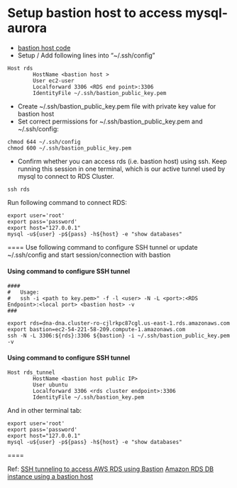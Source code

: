 # Setup bastion host to access mysql-aurora

* [bastion host code](https://github.com/amitkarpe/aws-tf/tree/master/ec2/bastion/amz-tg)
* Setup / Add following lines into “~/.ssh/config”
```
Host rds
        HostName <bastion host >
        User ec2-user
        Localforward 3306 <RDS end point>:3306
        IdentityFile ~/.ssh/bastion_public_key.pem
```

* Create ~/.ssh/bastion_public_key.pem file with private key value for bastion host 
* Set correct permissions for ~/.ssh/bastion_public_key.pem and ~/.ssh/config:

```
chmod 644 ~/.ssh/config
chmod 600 ~/.ssh/bastion_public_key.pem
```

* Confirm whether you can access rds (i.e. bastion host) using ssh. Keep running this session in one terminal, which is our active tunnel used by mysql to connect to RDS Cluster.
```
ssh rds
```

Run following command to connect RDS:
```
export user='root'
export pass='password'
export host="127.0.0.1"
mysql -u${user} -p${pass} -h${host} -e "show databases"
```



====
Use following command to configure SSH tunnel or update ~/.ssh/config and start session/connection with bastion

#### Using command to configure SSH tunnel 

```
####
#   Usage:
#   ssh -i <path to key.pem>" -f -l <user> -N -L <port>:<RDS Endpoint>:<local port> <bastion host> -v
###

export rds=dna-dna.cluster-ro-cjlrkpc87cgl.us-east-1.rds.amazonaws.com
export bastion=ec2-54-221-58-209.compute-1.amazonaws.com
ssh -N -L 3306:${rds}:3306 ${bastion} -i ~/.ssh/bastion_public_key.pem -v
```

#### Using command to configure SSH tunnel 

```
Host rds_tunnel
        HostName <bastion host public IP>
        User ubuntu
        Localforward 3306 <rds cluster endpoint>:3306
        IdentityFile ~/.ssh/bastion_key.pem
```

And in other terminal tab:

```
export user='root'
export pass='password'
export host="127.0.0.1"
mysql -u${user} -p${pass} -h${host} -e "show databases"
```

====

Ref:
[SSH tunneling to access AWS RDS using Bastion](https://marcincuber.medium.com/ssh-tunneling-to-access-aws-rds-using-bastion-host-and-iam-role-a0610104bb6c)
[Amazon RDS DB instance using a bastion host ](https://aws.amazon.com/premiumsupport/knowledge-center/rds-connect-using-bastion-host-linux/)
